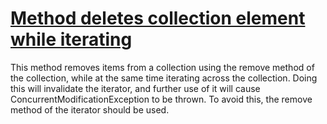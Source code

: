 # [Method deletes collection element while iterating](http://fb-contrib.sourceforge.net/bugdescriptions.html#DWI_DELETING_WHILE_ITERATING)

This method removes items from a collection using the remove method of the collection, while
			at the same time iterating across the collection. Doing this will invalidate the iterator, and further
			use of it will cause ConcurrentModificationException to be thrown. To avoid this, the remove
			method of the iterator should be used.